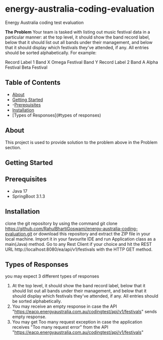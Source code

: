 # energy-australia-coding-evaluation
Energy Australia coding test evaluation

**The Problem**
Your team is tasked with listing out music festival data in a particular manner: at the top level, it should show the band record label, below that it should list out all bands under their management, and below that it should display which festivals they've attended, if any. All entries should be sorted alphabetically.
For example:

Record Label 1
Band X
Omega Festival
Band Y
Record Label 2
Band A
Alpha Festival
Beta Festival

## Table of Contents

- [About](#about)
- [Getting Started](#getting-started)
- -[Prerequisites](#prerequisites)
- [Installation](#installation)
- [Types of Responses](#types of responses)


## About
This project is used to provide solution to the problem above in the Problem section.

## Getting Started

## Prerequisites
- Java 17
- SpringBoot 3.1.3

## Installation
clone the git repository by using the command 
git clone https://github.com/RahulBhartiGoswami/energy-australia-coding-evaluation.git
or download this repository and extract the ZIP file in your local machine. Import it in your favourite IDE and run Application class as a main(Java) method.
Go to any Rest Client if your choice and hit the REST URL http://localhost:8080/ea/api/v1/festivals with the HTTP GET method.

## Types of Responses
you may expect 3 different types of responses
1) At the top level, it should show the band record label, below that it should list out all bands under their management, and below that it should display which festivals they've attended, if any. All entries should be sorted alphabetically.
2) You may receive an empty response in case the API "https://eacp.energyaustralia.com.au/codingtest/api/v1/festivals" sends empty response.
3) You may get Too many request exception in case the application receives "Too many request error" from the API "https://eacp.energyaustralia.com.au/codingtest/api/v1/festivals"
  
  
